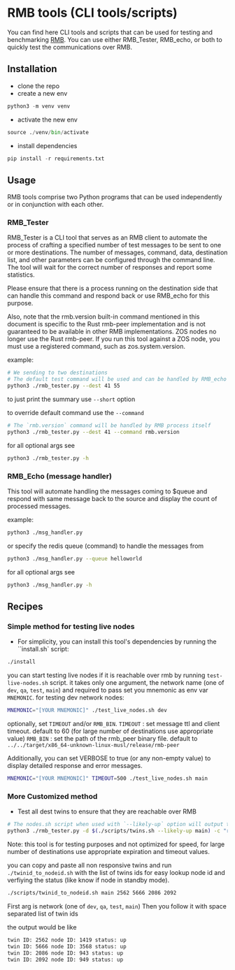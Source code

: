 # RMB tools (CLI tools/scripts)

You can find here CLI tools and scripts that can be used for testing and benchmarking [RMB](https://github.com/threefoldtech/rmb-rs). You can use either RMB_Tester, RMB_echo, or both to quickly test the communications over RMB.

## Installation

- clone the repo
- create a new env

```py
python3 -m venv venv
```

- activate the new env

```py
source ./venv/bin/activate
```

- install dependencies

```py
pip install -r requirements.txt
```

## Usage

RMB tools comprise two Python programs that can be used independently or in conjunction with each other.

### RMB_Tester

RMB_Tester is a CLI tool that serves as an RMB client to automate the process of crafting a specified number of test messages to be sent to one or more destinations. The number of messages, command, data, destination list, and other parameters can be configured through the command line. The tool will wait for the correct number of responses and report some statistics.

Please ensure that there is a process running on the destination side that can handle this command and respond back or use RMB_echo for this purpose.

Also, note that the rmb.version built-in command mentioned in this document is specific to the Rust rmb-peer implementation and is not guaranteed to be available in other RMB implementations. ZOS nodes no longer use the Rust rmb-peer. If you run this tool against a ZOS node, you must use a registered command, such as zos.system.version.

example:

```sh
# We sending to two destinations
# The default test command will be used and can be handled by RMB_echo process
python3 ./rmb_tester.py --dest 41 55
```

to just print the summary use `--short` option

to override default command use the `--command`

```sh
# The `rmb.version` command will be handled by RMB process itself
python3 ./rmb_tester.py --dest 41 --command rmb.version
```

for all optional args see

```sh
python3 ./rmb_tester.py -h
```

### RMB_Echo (message handler)

This tool will automate handling the messages coming to $queue and respond with same message back to the source and display the count of processed messages.

example:

```sh
python3 ./msg_handler.py
```

or specify the redis queue (command) to handle the messages from

```sh
python3 ./msg_handler.py --queue helloworld
```

for all optional args see

```sh
python3 ./msg_handler.py -h
```

## Recipes

### Simple method for testing live nodes

- For simplicity, you can install this tool's dependencies by running the ``install.sh` script:

```sh
./install
```

you can start testing live nodes if it is reachable over rmb by running `test-live-nodes.sh` script. it takes only one argument, the network name (one of `dev`, `qa`, `test`, `main`) and required to pass set you mnemonic as env var `MNEMONIC`. for testing dev network nodes:

```sh
MNEMONIC="[YOUR MNEMONIC]" ./test_live_nodes.sh dev
```

optionally, set `TIMEOUT` and/or `RMB_BIN`.
`TIMEOUT` : set message ttl and client timeout. default to 60 (for large number of destinations use appropriate value)
`RMB_BIN` : set the path of the rmb_peer binary file. default to `../../target/x86_64-unknown-linux-musl/release/rmb-peer`

Additionally, you can set VERBOSE to true (or any non-empty value) to display detailed response and error messages.

```sh
MNEMONIC="[YOUR MNEMONIC]" TIMEOUT=500 ./test_live_nodes.sh main
```

### More Customized method

- Test all dest twins to ensure that they are reachable over RMB

```sh
# The nodes.sh script when used with `--likely-up` option will output the IDs of the online nodes in the network using the gridproxy API.
python3 ./rmb_tester.py -d $(./scripts/twins.sh --likely-up main) -c "rmb.version" -t 600 -e 600
```

Note: this tool is for testing purposes and not optimized for speed, for large number of destinations use appropriate expiration and timeout values.

you can copy and paste all non responsive twins and run `./twinid_to_nodeid.sh` with the list of twins ids for easy lookup node id and verfiying the status (like know if node in standby mode).

```sh
./scripts/twinid_to_nodeid.sh main 2562 5666 2086 2092
```

First arg is network (one of `dev`, `qa`, `test`, `main`)
Then you follow it with space separated list of twin ids

the output would be like

```sh
twin ID: 2562 node ID: 1419 status: up
twin ID: 5666 node ID: 3568 status: up
twin ID: 2086 node ID: 943 status: up
twin ID: 2092 node ID: 949 status: up
```
